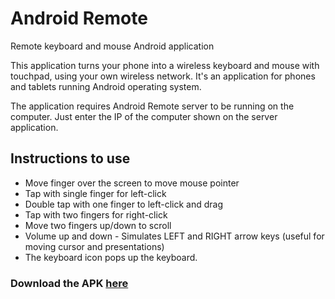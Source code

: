 # Android Remote
Remote keyboard and mouse Android application

This application turns your phone into a wireless keyboard and mouse with touchpad, using your own wireless network. It's an application for phones and tablets running Android operating system.

The application requires Android Remote server to be running on the computer. Just enter the IP of the computer shown on the server application.

## Instructions to use 

* Move finger over the screen to move mouse pointer
* Tap with single finger for left-click
* Double tap with one finger to left-click and drag 
* Tap with two fingers for right-click
* Move two fingers up/down to scroll
* Volume up and down - Simulates LEFT and RIGHT arrow keys (useful for moving cursor and presentations)
* The keyboard icon pops up the keyboard. 

### Download the APK [here](executables/AndroidRemote.apk?raw=true)
